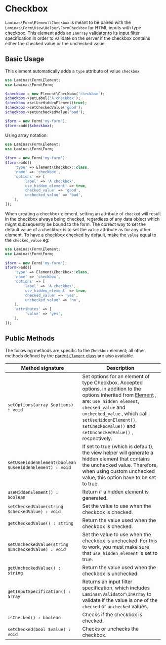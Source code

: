 # Checkbox

`Laminas\Form\Element\Checkbox` is meant to be paired with the
`Laminas\Form\View\Helper\FormCheckbox` for HTML inputs with type checkbox. This
element adds an `InArray` validator to its input filter specification in order
to validate on the server if the checkbox contains either the checked value or
the unchecked value.

## Basic Usage

This element automatically adds a `type` attribute of value `checkbox`.

```php
use Laminas\Form\Element;
use Laminas\Form\Form;

$checkbox = new Element\Checkbox('checkbox');
$checkbox->setLabel('A checkbox');
$checkbox->setUseHiddenElement(true);
$checkbox->setCheckedValue('good');
$checkbox->setUncheckedValue('bad');

$form = new Form('my-form');
$form->add($checkbox);
```
   
Using array notation:

```php
use Laminas\Form\Element;
use Laminas\Form\Form;
 
$form = new Form('my-form');       
$form->add([
    'type' => Element\Checkbox::class,
    'name' => 'checkbox',
    'options' => [
        'label' => 'A checkbox',
        'use_hidden_element' => true,
        'checked_value' => 'good',
        'unchecked_value' => 'bad',
    ],
]);
```

When creating a checkbox element, setting an attribute of `checked` will result
in the checkbox always being checked, regardless of any data object which might
subsequently be bound to the form. The correct way to set the default value of a
checkbox is to set the `value` attribute as for any other element. To have a
checkbox checked by default, make the `value` equal to the `checked_value` eg:

```php
use Laminas\Form\Element;
use Laminas\Form\Form;
 
$form = new Form('my-form');       
$form->add([
    'type' => Element\Checkbox::class,
    'name' => 'checkbox',
    'options' => [
        'label' => 'A checkbox',
        'use_hidden_element' => true,
        'checked_value' => 'yes',
        'unchecked_value' => 'no',
    ],
    'attributes' => [
         'value' => 'yes',
    ],
]);
```

## Public Methods

The following methods are specific to the `Checkbox` element; all other methods
defined by the [parent `Element` class](element.md#public-methods) are also
available.

Method signature                                        | Description
------------------------------------------------------- | -----------
`setOptions(array $options) : void`                     | Set options for an element of type Checkbox. Accepted options, in addition to the options inherited from [Element](element.md#public-methods) , are: `use_hidden_element`, `checked_value` and `unchecked_value` , which call `setUseHiddenElement()`, `setCheckedValue()` and `setUncheckedValue()` , respectively.
`setUseHiddenElement(boolean $useHiddenElement) : void` | If set to true (which is default), the view helper will generate a hidden element that contains the unchecked value. Therefore, when using custom unchecked value, this option have to be set to true.
`useHiddenElement() : boolean`                          | Return if a hidden element is generated.
`setCheckedValue(string $checkedValue) : void`          | Set the value to use when the checkbox is checked.
`getCheckedValue() : string`                            | Return the value used when the checkbox is checked.
`setUncheckedValue(string $uncheckedValue) : void`      | Set the value to use when the checkbox is unchecked. For this to work, you must make sure that `use_hidden_element` is set to true.
`getUncheckedValue() : string`                          | Return the value used when the checkbox is unchecked.
`getInputSpecification() : array`                       | Returns an input filter specification, which includes `Laminas\Validator\InArray` to validate if the value is one of the `checked` or `unchecked` values.
`isChecked() : boolean`                                 | Checks if the checkbox is checked.
`setChecked(bool $value) : void`                        | Checks or unchecks the checkbox.
